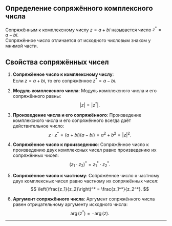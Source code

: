 
## Определение сопряжённого комплексного числа
Сопряжённым к комплексному числу $z = a + bi$ называется число $z^* = a - bi$.  
Сопряжённое число отличается от исходного числовым знаком у мнимой части.

## Свойства сопряжённых чисел
1. **Сопряжённое число к комплексному числу**:  
   Если $z = a + bi$, то его сопряжённое $z^* = a - bi$.

2. **Модуль комплексного числа**:
   Модуль комплексного числа и его сопряжённого равны:
   $$
   |z| = |z^*|.
   $$

3. **Произведение числа и его сопряжённого**:
   Произведение комплексного числа и его сопряжённого всегда даёт действительное число:
   $$
   z \cdot z^* = (a + bi)(a - bi) = a^2 + b^2 = |z|^2.
   $$

4. **Сопряжённое число к произведению**:
   Сопряжённое число к произведению двух комплексных чисел равно произведению их сопряжённых чисел:
   $$
   (z_1 \cdot z_2)^* = z_1^* \cdot z_2^*.
   $$

5. **Сопряжённое число к частному**:
   Сопряжённое число к частному двух комплексных чисел равно частному их сопряжённых чисел:
   $$
   \left(\frac{z_1}{z_2}\right)^* = \frac{z_1^*}{z_2^*}.
   $$

6. **Аргумент сопряжённого числа**:
   Аргумент сопряжённого числа равен отрицательному аргументу исходного числа:
   $$
   \arg(z^*) = -\arg(z).
   $$

---
